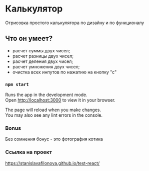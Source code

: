 # Калькулятор

Отрисовка простого калькулятора по дизайну и по функционалу

## Что он умеет?

* расчет суммы двух чисел;
* расчет разницы двух чисел;
* расчет деления двух чисел;
* расчет умножения двух чисел;
* очистка всех инпутов по нажатию на кнопку "с"

### `npm start`

Runs the app in the development mode.\
Open [http://localhost:3000](http://localhost:3000) to view it in your browser.

The page will reload when you make changes.\
You may also see any lint errors in the console.

### Bonus

Без сомнения бонус - это фотография котика

### Ссылка на проект

<https://stanislavafilonova.github.io/test-react/>
